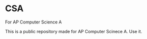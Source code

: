 # CSA
For AP Computer Science A

This is a public repository made for AP Computer Scinece A. Use it.
